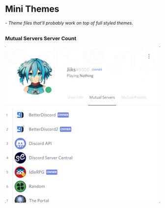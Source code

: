 # Mini Themes
###### - Theme files that'll probably work on top of full styled themes.

### Mutual Servers Server Count

![alt text](https://raw.githubusercontent.com/mrmaple240/theme-preview-images/master/Discord_2017-04-27_21-49-10.png "Mutual Servers Server count preview")

